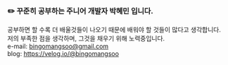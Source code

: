 
### ✏️ 꾸준히 공부하는 주니어 개발자 박혜민 입니다.
공부하면 할 수록 더 배울것들이 나오기 때문에 배워야 할 것들이 많다고 생각합니다.<br>
저의 부족한 점을 생각하며, 그것을 채우기 위해 노력중입니다.<br>
e-mail: bingomangsoo@gmail.com
<br>
blog: https://velog.io/@bingomangsoo

<!--
**bingomangsoo/bingomangsoo** is a ✨ _special_ ✨ repository because its `README.md` (this file) appears on your GitHub profile.

Here are some ideas to get you started:

- 🔭 I’m currently working on ...
- 🌱 I’m currently learning ...
- 👯 I’m looking to collaborate on ...
- 🤔 I’m looking for help with ...
- 💬 Ask me about ...
- 📫 How to reach me: ...
- 😄 Pronouns: ...
- ⚡ Fun fact: ...
-->
